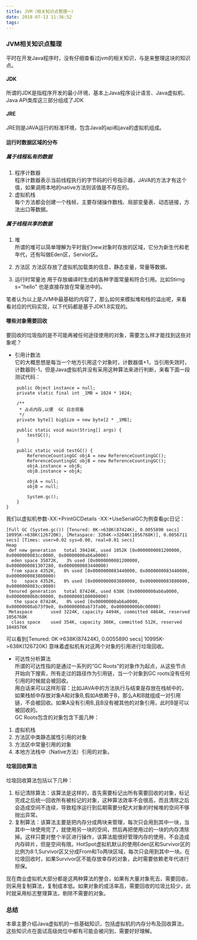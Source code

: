```yaml
---
title: JVM（相关知识点整理一）
date: 2018-07-13 11:36:52
tags:
---
```


###  JVM相关知识点整理
平时在开发Java程序时，没有仔细查看过jvm的相关知识，与是来整理这块的知识点。
#### JDK
所谓的JDK是指程序开发的最小环境，基本上Java程序设计语言、Java虚拟机、Java API类库这三部分组成了JDK
#### JRE
JRE则是JAVA运行的标准环境，包含Java的api和java的虚拟机组成。


#### 运行时数据区域的分布
##### 属于线程私有的数据
1. 程序计数器  
    程序计数器表示当前线程执行的字节码的行号指示器，JAVA的方法才有这个值，如果调用本地的native方法则该值是不存在的。
2. 虚拟机栈  
   每个方法都会创建一个栈帧，主要存储操作数栈、局部变量表、动态链接，方法出口等数据。

##### 属于线程共享的数据
1. 堆   
所谓的堆可以简单理解为平时我们new对象时存放的区域，它分为新生代和老年代，还有叫做Eden区，Servior区。  
1. 方法区
方法区存放了虚拟机加载类的信息，静态变量，常量等数据。

1. 运行时常量池
用于存放编译时生成的各种字面常量和符合引用。比如Stirng s="hello" 也是直接存放在常量池中的。

笔者认为以上是JVM中最基础的内容了，那么如何来模拟堆和栈的溢出呢，来看看对应的代码实现，以下代码都是基于JDK1.8实现的。

#### 哪些对象需要回收
要回收的垃圾指的是不可能再被任何途径使用的对象，需要怎么样才能找到这些对象呢？
-  引用计数法  
它的大概思想是每当一个地方引用这个对象时，计数器值+1，当引用失效时，计数器则-1，但是Java虚拟机并没有采用这种算法来进行判断，来看下面一段测试代码：

```
    public Object instance = null;
    private static final int _1MB = 1024 * 1024;

    /**
     * 占点内存,以便  GC 日志观看
     */
    private byte[] bigSize = new byte[2 * _1MB];

    public static void main(String[] args) {
        testGC();
    }

    public static void testGC() {
        ReferenceCountingGC objA = new ReferenceCountingGC();
        ReferenceCountingGC objB = new ReferenceCountingGC();
        objA.instance = objB;
        objB.instance = objA;

        objA = null;
        objB = null;

        System.gc();
    }
}

```
我们以虚拟机参数-XX:+PrintGCDetails -XX:+UseSerialGC为例查看gc日记：

```
[Full GC (System.gc()) [Tenured: 0K->638K(87424K), 0.0055890 secs] 10995K->638K(126720K), [Metaspace: 3204K->3204K(1056768K)], 0.0056711 secs] [Times: user=0.02 sys=0.00, real=0.01 secs] 
Heap
 def new generation   total 39424K, used 1052K [0x0000000081200000, 0x0000000083cc0000, 0x00000000ab6a0000)
  eden space 35072K,   3% used [0x0000000081200000, 0x0000000081307280, 0x0000000083440000)
  from space 4352K,   0% used [0x0000000083440000, 0x0000000083440000, 0x0000000083880000)
  to   space 4352K,   0% used [0x0000000083880000, 0x0000000083880000, 0x0000000083cc0000)
 tenured generation   total 87424K, used 638K [0x00000000ab6a0000, 0x00000000b0c00000, 0x0000000100000000)
   the space 87424K,   0% used [0x00000000ab6a0000, 0x00000000ab73f9e0, 0x00000000ab73fa00, 0x00000000b0c00000)
 Metaspace       used 3224K, capacity 4494K, committed 4864K, reserved 1056768K
  class space    used 354K, capacity 386K, committed 512K, reserved 1048576K

```
可以看到[Tenured: 0K->638K(87424K), 0.0055890 secs] 10995K->638K(126720K) 意味着虚拟机有对这两个对象的引用进行垃圾回收。
- 可达性分析算法  
所谓的可达性指的是通过一系列的“GC Roots”的对象作为起点，从这些节点开始向下搜索，所有走过的路径作为引用链，当一个对象到GC roots没有任何引用的时候就会被回收。    
用白话来可以这样形容：比如JAVA中的方法执行与结束是存放在栈帧中的，如果栈帧中存放对象A和对象B,假如A依赖于B，那么A和B就组成一对引用链，不会被回收。如果A没有引用B,且B没有被其他的对象引用，此时B是可以被回收的。  
GC Roots包含的对象包含下面几种：
1. 虚拟机栈
2. 方法区中类静态属性引用的对象
3. 方法区中常量引用的对象
4. 本地方法栈中（Native方法）引用的对象。

#### 垃圾回收算法
垃圾回收算法包括以下几种：
1. 标记清除算法：该算法是这样的，首先需要标记出所有需要回收的对象，标记完成之后统一回收所有被标记的对象，这种算法效率不会很高，而且清除之后会造成空间不连续，导致程序运行到后期需要分配大对象的时候堆的空间不够抛出异常。
2. 复制算法：该算法主要是把内存分成两块来管理，每次只会用到其中一块，当其中一块使用完了，就使用另一块的空间，然后再把使用过的一块的内存清除掉。这样只要对整个半区进行操作，该算法能很好管理内存的使用，不会造成内存碎片，但是空间有限。HotSpot虚拟机默认的使用Eden区和Survivor区的比例为8:1,Survivor区又分成From和To两块区域，每次只会用到其中一块。在垃圾回收时，如果Survivor区不能存放幸存的对象，此时需要依赖老年代进行担保。

现在商业虚拟机大部分都是这两种算法的整合，如果有大量对象死去，需要回收，则采用复制算法，复制成本低。如果对象的成活率高，需要回收的垃圾比较少，此时就采用标志整理算法，剔除不需要的对象。
### 总结
本章主要介绍Java虚拟机的一些基础知识，包括虚拟机的内存分布及回收算法，这些知识点在面试高级岗位中都有可能会被问到，需要好好理解。
   













